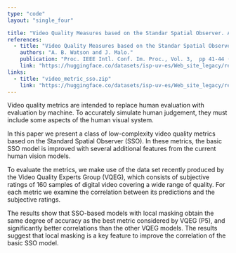 ```yaml
---
type: "code"
layout: "single_four"

title: "Video Quality Measures based on the Standar Spatial Observer. A. B. Watson and J. Malo."
references:
  - title: "Video Quality Measures based on the Standar Spatial Observer"
    authors: "A. B. Watson and J. Malo."
    publication: "Proc. IEEE Intl. Conf. Im. Proc., Vol. 3,  pp 41-44 (2002)"
    link: "https://huggingface.co/datasets/isp-uv-es/Web_site_legacy/resolve/main/code/soft_visioncolor/icip02.pdf"
links:
  - title: "video_metric_sso.zip"
    link: "https://huggingface.co/datasets/isp-uv-es/Web_site_legacy/resolve/main/code/soft_visioncolor/video_metric_sso.zip"
---
```

  Video quality metrics are intended to replace human evaluation with evaluation by machine. To accurately simulate human judgement, they must include some aspects of the human visual system.
  
  In this paper we present a class of low-complexity video quality metrics based on the Standard Spatial Observer (SSO). In these metrics, the basic SSO model is improved with several additional features from the current human vision models.
  
  To evaluate the metrics, we make use of the data set recently produced by the Video Quality Experts Group (VQEG), which consists of subjective ratings of 160 samples of digital video covering a wide range of quality. For each metric we examine the correlation between its predictions and the subjective ratings.
  
  The results show that SSO-based models with local masking obtain the same degree of accuracy as the best metric considered by VQEG (P5), and significantly better correlations than the other VQEG models. The results suggest that local masking is a key feature to improve the correlation of the basic SSO model.